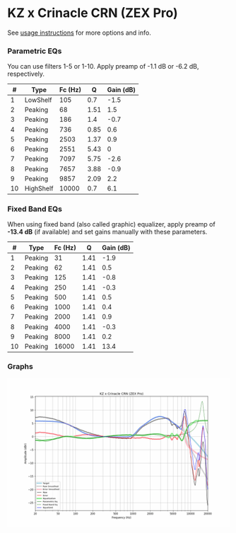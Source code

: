 # KZ x Crinacle CRN (ZEX Pro)
See [usage instructions](https://github.com/jaakkopasanen/AutoEq#usage) for more options and info.

### Parametric EQs
You can use filters 1-5 or 1-10. Apply preamp of -1.1 dB or -6.2 dB, respectively.

|   # | Type      |   Fc (Hz) |    Q |   Gain (dB) |
|-----|-----------|-----------|------|-------------|
|   1 | LowShelf  |       105 | 0.7  |        -1.5 |
|   2 | Peaking   |        68 | 1.51 |         1.5 |
|   3 | Peaking   |       186 | 1.4  |        -0.7 |
|   4 | Peaking   |       736 | 0.85 |         0.6 |
|   5 | Peaking   |      2503 | 1.37 |         0.9 |
|   6 | Peaking   |      2551 | 5.43 |         0   |
|   7 | Peaking   |      7097 | 5.75 |        -2.6 |
|   8 | Peaking   |      7657 | 3.88 |        -0.9 |
|   9 | Peaking   |      9857 | 2.09 |         2.2 |
|  10 | HighShelf |     10000 | 0.7  |         6.1 |

### Fixed Band EQs
When using fixed band (also called graphic) equalizer, apply preamp of **-13.4 dB** (if available) and set gains manually with these parameters.

|   # | Type    |   Fc (Hz) |    Q |   Gain (dB) |
|-----|---------|-----------|------|-------------|
|   1 | Peaking |        31 | 1.41 |        -1.9 |
|   2 | Peaking |        62 | 1.41 |         0.5 |
|   3 | Peaking |       125 | 1.41 |        -0.8 |
|   4 | Peaking |       250 | 1.41 |        -0.3 |
|   5 | Peaking |       500 | 1.41 |         0.5 |
|   6 | Peaking |      1000 | 1.41 |         0.4 |
|   7 | Peaking |      2000 | 1.41 |         0.9 |
|   8 | Peaking |      4000 | 1.41 |        -0.3 |
|   9 | Peaking |      8000 | 1.41 |         0.2 |
|  10 | Peaking |     16000 | 1.41 |        13.4 |

### Graphs
![](./KZ%20x%20Crinacle%20CRN%20(ZEX%20Pro).png)
